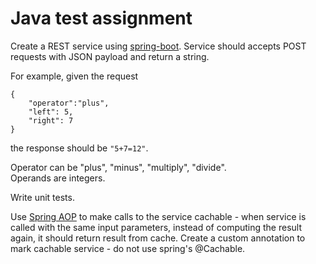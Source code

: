 # Java test assignment

Create a REST service using [spring-boot](https://spring.io/guides/gs/rest-service/).
Service should accepts POST requests with JSON payload and return a string.

For example, given the request 
```
{  
    "operator":"plus",  
    "left": 5,  
    "right": 7  
}  
```
the response should be `"5+7=12"`.  

Operator can be "plus", "minus", "multiply", "divide".  
Operands are integers.

Write unit tests.

Use [Spring AOP](https://www.baeldung.com/spring-aop-annotation) to make calls to the service cachable - when service is called with the same input parameters, instead of computing the result again, it should return result from cache. Create a custom annotation to mark cachable service - do not use spring's @Cachable.
